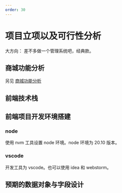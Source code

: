 ```yaml
---
order: 30
---
```


# 项目立项以及可行性分析

大方向： 差不多做一个管理系统吧，经典款。

## 商城功能分析

另见 [商城功能分析](./mall-function-analysis.md)

## 前端技术栈

## 前端项目开发环境搭建

### node

使用 nvm 工具设置 node 环境。node 环境为 20.10 版本。

### vscode

开发工具为 vscode。也可以使用 idea 和 webstorm。

## 预期的数据对象与字段设计
